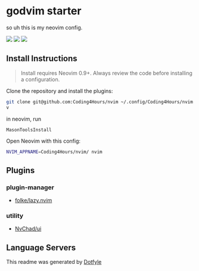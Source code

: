 # godvim starter

so uh this is my neovim config.

<a href="https://dotfyle.com/Coding4Hours/nvim"><img src="https://dotfyle.com/Coding4Hours/nvim/badges/plugins?style=flat" /></a>
<a href="https://dotfyle.com/Coding4Hours/nvim"><img src="https://dotfyle.com/Coding4Hours/nvim/badges/leaderkey?style=flat" /></a>
<a href="https://dotfyle.com/Coding4Hours/nvim"><img src="https://dotfyle.com/Coding4Hours/nvim/badges/plugin-manager?style=flat" /></a>


## Install Instructions

 > Install requires Neovim 0.9+. Always review the code before installing a configuration.

Clone the repository and install the plugins:

```sh
git clone git@github.com:Coding4Hours/nvim ~/.config/Coding4Hours/nvim
v
```
in neovim, run

```command
MasonToolsInstall
```

Open Neovim with this config:

```sh
NVIM_APPNAME=Coding4Hours/nvim/ nvim
```

## Plugins

### plugin-manager

+ [folke/lazy.nvim](https://dotfyle.com/plugins/folke/lazy.nvim)
### utility

+ [NvChad/ui](https://dotfyle.com/plugins/NvChad/ui)
## Language Servers



 This readme was generated by [Dotfyle](https://dotfyle.com)
